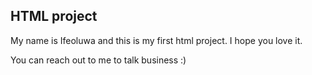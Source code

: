 ## HTML project

My name is Ifeoluwa and this is my first html project. I hope you love it.

You can reach out to me to talk business :)
